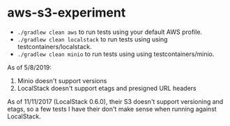 # aws-s3-experiment

* `./gradlew clean aws` to run tests using your default AWS profile.
* `./gradlew clean localstack` to run tests using using testcontainers/localstack.
* `./gradlew clean minio` to run tests using using testcontainers/minio.

As of 5/8/2019:

1. Minio doesn't support versions
2. LocalStack doesn't support etags and presigned URL headers

As of 11/11/2017 (LocalStack 0.6.0), their S3 doesn't support versioning and etags, so a few tests I have their don't make sense when running against LocalStack.
